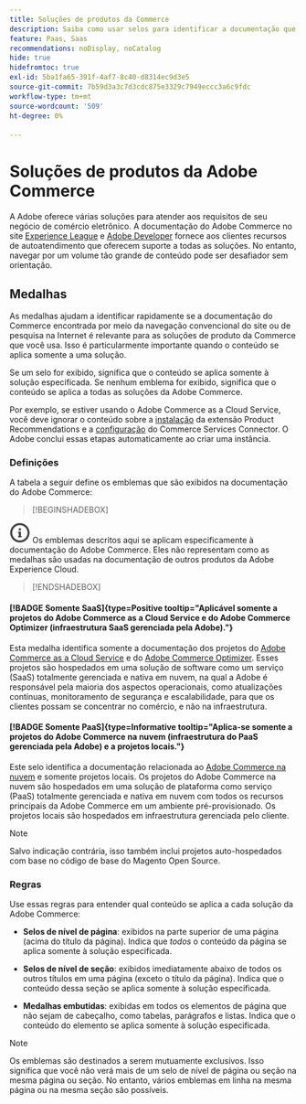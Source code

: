 ```yaml
---
title: Soluções de produtos da Commerce
description: Saiba como usar selos para identificar a documentação que se aplica a diferentes soluções da Adobe Commerce (SaaS, PaaS, local).
feature: Paas, Saas
recommendations: noDisplay, noCatalog
hide: true
hidefromtoc: true
exl-id: 5ba1fa65-391f-4af7-8c40-d8314ec9d3e5
source-git-commit: 7b59d3a3c7d3cdc875e3329c7949eccc3a6c9fdc
workflow-type: tm+mt
source-wordcount: '509'
ht-degree: 0%

---
```


# Soluções de produtos da Adobe Commerce

A Adobe oferece várias soluções para atender aos requisitos de seu negócio de comércio eletrônico. A documentação do Adobe Commerce no site [Experience League](https://experienceleague.adobe.com/pt-br/docs/commerce) e [Adobe Developer](https://developer.adobe.com/commerce/docs/) fornece aos clientes recursos de autoatendimento que oferecem suporte a todas as soluções. No entanto, navegar por um volume tão grande de conteúdo pode ser desafiador sem orientação.

## Medalhas

As medalhas ajudam a identificar rapidamente se a documentação do Commerce encontrada por meio da navegação convencional do site ou de pesquisa na Internet é relevante para as soluções de produto da Commerce que você usa. Isso é particularmente importante quando o conteúdo se aplica somente a uma solução.

Se um selo for exibido, significa que o conteúdo se aplica somente à solução especificada. Se nenhum emblema for exibido, significa que o conteúdo se aplica a todas as soluções da Adobe Commerce.

Por exemplo, se estiver usando o Adobe Commerce as a Cloud Service, você deve ignorar o conteúdo sobre a [instalação](../product-recommendations/install-configure.md#install-product-recommendations) da extensão Product Recommendations e a [configuração](../product-recommendations/install-configure.md#configure-product-recommendations) do Commerce Services Connector. O Adobe conclui essas etapas automaticamente ao criar uma instância.

### Definições

A tabela a seguir define os emblemas que são exibidos na documentação do Adobe Commerce:

>[!BEGINSHADEBOX]

![info](../cloud-service/assets/Smock_InfoOutline_18_N.svg) Os emblemas descritos aqui se aplicam especificamente à documentação do Adobe Commerce. Eles não representam como as medalhas são usadas na documentação de outros produtos da Adobe Experience Cloud.

>[!ENDSHADEBOX]

#### [!BADGE Somente SaaS]{type=Positive tooltip="Aplicável somente a projetos do Adobe Commerce as a Cloud Service e do Adobe Commerce Optimizer (infraestrutura SaaS gerenciada pela Adobe)."}

Esta medalha identifica somente a documentação dos projetos do [Adobe Commerce as a Cloud Service](../cloud-service/overview.md) e do [Adobe Commerce Optimizer](../optimizer/overview.md). Esses projetos são hospedados em uma solução de software como um serviço (SaaS) totalmente gerenciada e nativa em nuvem, na qual a Adobe é responsável pela maioria dos aspectos operacionais, como atualizações contínuas, monitoramento de segurança e escalabilidade, para que os clientes possam se concentrar no comércio, e não na infraestrutura.

#### [!BADGE Somente PaaS]{type=Informative tooltip="Aplica-se somente a projetos do Adobe Commerce na nuvem (infraestrutura do PaaS gerenciada pela Adobe) e a projetos locais."}

Este selo identifica a documentação relacionada ao [Adobe Commerce na nuvem](https://experienceleague.adobe.com/pt-br/docs/commerce-on-cloud/user-guide/overview) e somente projetos locais. Os projetos do Adobe Commerce na nuvem são hospedados em uma solução de plataforma como serviço (PaaS) totalmente gerenciada e nativa em nuvem com todos os recursos principais da Adobe Commerce em um ambiente pré-provisionado. Os projetos locais são hospedados em infraestrutura gerenciada pelo cliente.

>[!NOTE]
>
>Salvo indicação contrária, isso também inclui projetos auto-hospedados com base no código de base do Magento Open Source.

### Regras

Use essas regras para entender qual conteúdo se aplica a cada solução da Adobe Commerce:

- **Selos de nível de página**: exibidos na parte superior de uma página (acima do título da página). Indica que _todos_ o conteúdo da página se aplica somente à solução especificada.

- **Selos de nível de seção**: exibidos imediatamente abaixo de todos os outros títulos em uma página (exceto o título da página). Indica que o conteúdo dessa seção se aplica somente à solução especificada.

- **Medalhas embutidas**: exibidas em todos os elementos de página que não sejam de cabeçalho, como tabelas, parágrafos e listas. Indica que o conteúdo do elemento se aplica somente à solução especificada.

>[!NOTE]
>
>Os emblemas são destinados a serem mutuamente exclusivos. Isso significa que você não verá mais de um selo de nível de página ou seção na mesma página ou seção. No entanto, vários emblemas em linha na mesma página ou na mesma seção são possíveis.
